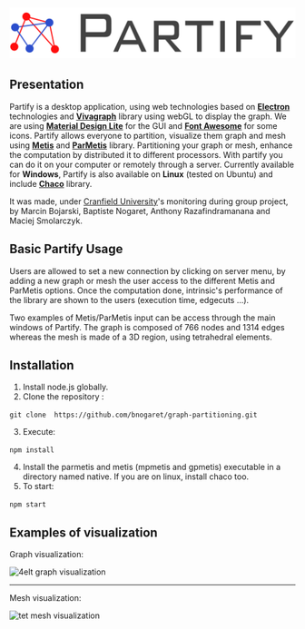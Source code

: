 ![Partify logo](/static/logo_wide.png)
-----

## Presentation

Partify is a desktop application, using web technologies based on <strong>[Electron](http://electron.atom.io/)</strong> technologies and <strong>[Vivagraph](https://github.com/anvaka/VivaGraphJS)</strong> library using webGL to display the graph. We are using <strong>[Material Design Lite](https://www.getmdl.io/)</strong> for the GUI and <strong>[Font Awesome](https://fortawesome.github.io/Font-Awesome/icons/)</strong> for some icons. Partify allows everyone to partition, visualize them graph and mesh using <strong>[Metis](http://glaros.dtc.umn.edu/gkhome/metis/metis/overview)</strong> and <strong>[ParMetis](http://glaros.dtc.umn.edu/gkhome/metis/parmetis/overview)</strong> library. Partitioning your graph or mesh, enhance the computation by distributed it to different processors. With partify you can do it on your computer or remotely through a server. Currently available for <strong>Windows</strong>, Partify is also available on <strong>Linux</strong> (tested on Ubuntu) and include <strong>[Chaco](http://www3.cs.stonybrook.edu/~algorith/implement/chaco/implement.shtml)</strong> library.

It was made, under [Cranfield University](https://www.cranfield.ac.uk/)'s monitoring during group project, by Marcin Bojarski, Baptiste Nogaret, Anthony Razafindramanana and Maciej Smolarczyk.

## Basic Partify Usage

Users are allowed to set a new connection by clicking on server menu, by adding a new graph or mesh the user access to the different Metis and ParMetis options. Once the computation done, intrinsic's performance of the library are shown to the users (execution time, edgecuts ...).

Two examples of Metis/ParMetis input can be access through the main windows of Partify. The graph is composed of 766 nodes and 1314 edges whereas the mesh is made of a 3D region, using tetrahedral elements.

## Installation

1. Install node.js globally.
2. Clone the repository :

  ```git clone  https://github.com/bnogaret/graph-partitioning.git```

3. Execute:

  ```npm install```

4. Install the parmetis and metis (mpmetis and gpmetis) executable in a directory named native. If you are on linux, install chaco too.
5. To start:

  ```npm start```

## Examples of visualization

Graph visualization:

![4elt graph visualization](/static/example_4elt_graph.png)

-----

Mesh visualization:

![tet mesh visualization](/static/example_tet_mesh.png)
